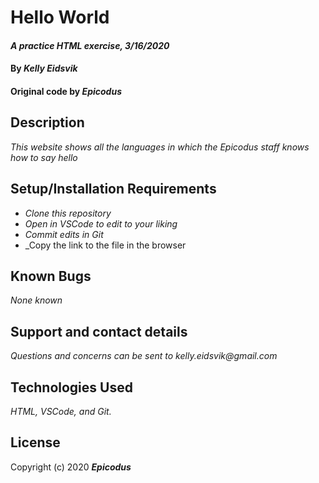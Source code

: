 


# Hello World

#### _A practice HTML exercise, 3/16/2020_

#### By _**Kelly Eidsvik**_ 
#### Original code by _**Epicodus**_

## Description

_This website shows all the languages in which the Epicodus staff knows how to say hello_

## Setup/Installation Requirements

* _Clone this repository_
* _Open in VSCode to edit to your liking_
* _Commit edits in Git_
* _Copy the link to the file in the browser

## Known Bugs

_None known_

## Support and contact details

_Questions and concerns can be sent to kelly.eidsvik@gmail.com_

## Technologies Used

_HTML, VSCode, and Git._

## License

Copyright (c) 2020 _**Epicodus**_

